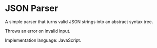 # JSON Parser

A simple parser that turns valid JSON strings into an abstract syntax tree.

Throws an error on invalid input.

Implementation language: JavaScript.

